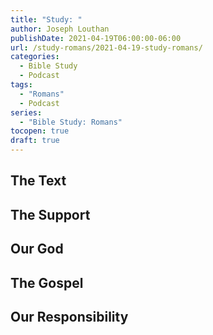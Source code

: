 ```yaml
---
title: "Study: "
author: Joseph Louthan
publishDate: 2021-04-19T06:00:00-06:00
url: /study-romans/2021-04-19-study-romans/
categories:
  - Bible Study
  - Podcast
tags:
  - "Romans"
  - Podcast
series:
  - "Bible Study: Romans"
tocopen: true
draft: true
---
```

## The Text

## The Support

## Our God

## The Gospel

## Our Responsibility

